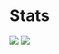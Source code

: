 # Stats

![](https://github-readme-stats.vercel.app/api/top-langs/?username=eddieivan01&layout=compact&langs_count=11&exclude_repo=EddieIvan01.github.io,flask-bbs&hide=html,css)
![](https://github-readme-stats.vercel.app/api?username=eddieivan01&count_private=true&show_icons=true&include_all_commits=true&theme=dracula&layout=default)
